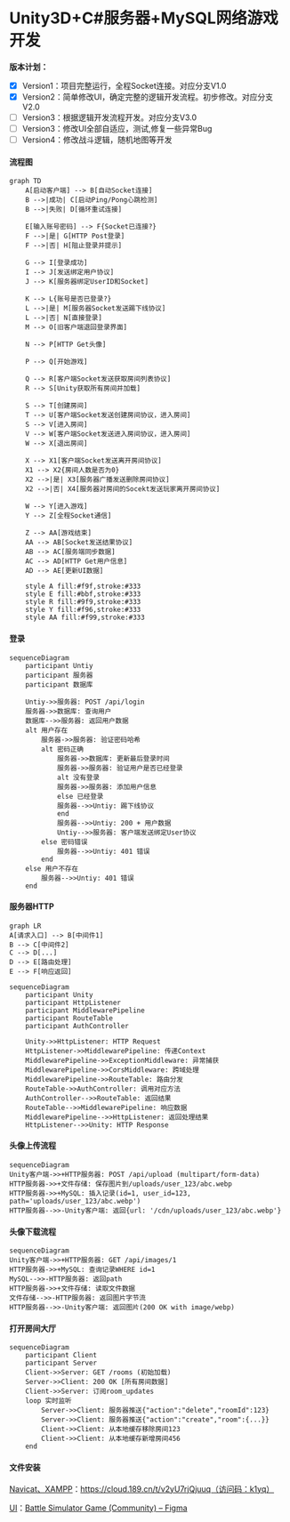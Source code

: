 # Unity3D+C#服务器+MySQL网络游戏开发

**版本计划：**

- [x] Version1：项目完整运行，全程Socket连接。对应分支V1.0
- [x] Version2：简单修改UI，确定完整的逻辑开发流程。初步修改。对应分支V2.0
- [ ] Version3：根据逻辑开发流程开发。对应分支V3.0
- [ ] Version3：修改UI全部自适应，测试,修复一些异常Bug
- [ ] Version4：修改战斗逻辑，随机地图等开发
#### 流程图
```mermaid
graph TD
    A[启动客户端] --> B[自动Socket连接]
    B -->|成功| C[启动Ping/Pong心跳检测]
    B -->|失败| D[循环重试连接]
    
    E[输入账号密码] --> F{Socket已连接?}
    F -->|是| G[HTTP Post登录]
    F -->|否| H[阻止登录并提示]
    
    G --> I[登录成功]
    I --> J[发送绑定用户协议]
    J --> K[服务器绑定UserID和Socket]
    
    K --> L{账号是否已登录?}
    L -->|是| M[服务器Socket发送踢下线协议]
    L -->|否| N[直接登录]
    M --> O[旧客户端退回登录界面]
    
    N --> P[HTTP Get头像]
    
    P --> Q[开始游戏]
    
    Q --> R[客户端Socket发送获取房间列表协议]
    R --> S[Unity获取所有房间并加载]
    
    S --> T[创建房间]
    T --> U[客户端Socket发送创建房间协议，进入房间]
    S --> V[进入房间]
    V --> W[客户端Socket发送进入房间协议，进入房间]
    W --> X[退出房间]
    
    X --> X1[客户端Socket发送离开房间协议]
    X1 --> X2{房间人数是否为0}
    X2 -->|是| X3[服务器广播发送删除房间协议]
    X2 -->|否| X4[服务器对房间的Socekt发送玩家离开房间协议]
    
    W --> Y[进入游戏]
    Y --> Z[全程Socket通信]
    
    Z --> AA[游戏结束]
    AA --> AB[Socket发送结果协议]
    AB --> AC[服务端同步数据]
    AC --> AD[HTTP Get用户信息]
    AD --> AE[更新UI数据]
    
    style A fill:#f9f,stroke:#333
    style E fill:#bbf,stroke:#333
    style R fill:#9f9,stroke:#333
    style Y fill:#f96,stroke:#333
    style AA fill:#f99,stroke:#333
```
#### 登录
```mermaid
sequenceDiagram
    participant Untiy
    participant 服务器
    participant 数据库
    
    Untiy->>服务器: POST /api/login
    服务器->>数据库: 查询用户
    数据库-->>服务器: 返回用户数据
    alt 用户存在
        服务器->>服务器: 验证密码哈希
        alt 密码正确
            服务器->>数据库: 更新最后登录时间
            服务器->>服务器: 验证用户是否已经登录
            alt 没有登录
            服务器->>服务器: 添加用户信息
            else 已经登录
            服务器-->>Untiy: 踢下线协议
            end
            服务器-->>Untiy: 200 + 用户数据
            Untiy-->>服务器: 客户端发送绑定User协议
        else 密码错误
            服务器-->>Untiy: 401 错误
        end
    else 用户不存在
        服务器-->>Untiy: 401 错误
    end
```
#### 服务器HTTP
```mermaid
graph LR
A[请求入口] --> B[中间件1]
B --> C[中间件2]
C --> D[...]
D --> E[路由处理]
E --> F[响应返回]
```
```mermaid
sequenceDiagram
    participant Unity
    participant HttpListener
    participant MiddlewarePipeline
    participant RouteTable
    participant AuthController
    
    Unity->>HttpListener: HTTP Request
    HttpListener->>MiddlewarePipeline: 传递Context
    MiddlewarePipeline->>ExceptionMiddleware: 异常捕获
    MiddlewarePipeline->>CorsMiddleware: 跨域处理
    MiddlewarePipeline->>RouteTable: 路由分发
    RouteTable->>AuthController: 调用对应方法
    AuthController-->>RouteTable: 返回结果
    RouteTable-->>MiddlewarePipeline: 响应数据
    MiddlewarePipeline-->>HttpListener: 返回处理结果
    HttpListener-->>Unity: HTTP Response
```
#### 头像上传流程
```mermaid
sequenceDiagram
Unity客户端->>+HTTP服务器: POST /api/upload (multipart/form-data)
HTTP服务器->>+文件存储: 保存图片到/uploads/user_123/abc.webp
HTTP服务器->>+MySQL: 插入记录(id=1, user_id=123, path='uploads/user_123/abc.webp')
HTTP服务器-->>-Unity客户端: 返回{url: '/cdn/uploads/user_123/abc.webp'}
```
#### 头像下载流程
```mermaid
sequenceDiagram
Unity客户端->>+HTTP服务器: GET /api/images/1
HTTP服务器->>+MySQL: 查询记录WHERE id=1
MySQL-->>-HTTP服务器: 返回path
HTTP服务器->>+文件存储: 读取文件数据
文件存储-->>-HTTP服务器: 返回图片字节流
HTTP服务器-->>-Unity客户端: 返回图片(200 OK with image/webp)
```
#### 打开房间大厅

```mermaid
sequenceDiagram
    participant Client
    participant Server
    Client->>Server: GET /rooms (初始加载)
    Server->>Client: 200 OK [所有房间数据]
    Client->>Server: 订阅room_updates
    loop 实时监听
        Server->>Client: 服务器推送{"action":"delete","roomId":123}
        Server->>Client: 服务器推送{"action":"create","room":{...}}
        Client->>Client: 从本地缓存移除房间123
        Client->>Client: 从本地缓存新增房间456
    end
```



#### 文件安装

[Navicat、XAMPP](https://cloud.189.cn/t/v2yU7rjQjuuq（访问码：k1yq）)：https://cloud.189.cn/t/v2yU7rjQjuuq（访问码：k1yq）

[UI](https://www.figma.com/design/vitePE5vk3yjmvhUbn1WUJ/Battle-Simulator-Game--Community-?node-id=0-1&p=f&t=wCLfdAk8gCtfEXvk-0)：[Battle Simulator Game (Community) – Figma](https://www.figma.com/design/vitePE5vk3yjmvhUbn1WUJ/Battle-Simulator-Game--Community-?node-id=0-1&p=f&t=wCLfdAk8gCtfEXvk-0)